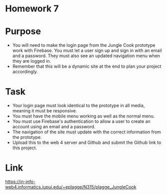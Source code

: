 # Homework 7
 
 # Purpose 
- You will need to make the login page from the Jungle Cook prototype work with Firebase. You must let a user sign up and sign in with an email and a password. They must also see an updated navigation menu when they are logged in. 
- Remember that this will be a dynamic site at the end to plan your project accordingly.  
 

 # Task 
- Your login page must look identical to the prototype in all media, meaning it must be responsive. 
- You must have the mobile menu working as well as the normal menu. 
- You must use Firebase's authentication to allow a user to create an account using an email and a password. 
- The navigation of the site must update with the correct information from the prototype.
- Upload this to the web 4 server and Github and submit the Github link to this project. 

 
# Link
https://in-info-web4.informatics.iupui.edu/~eplagge/N315/plagge_JungleCook